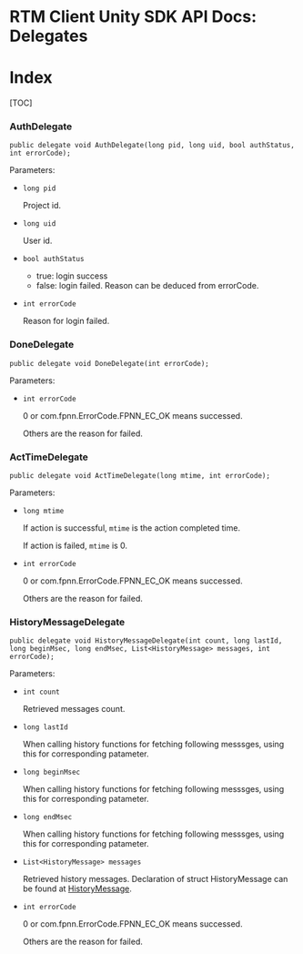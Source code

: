 # RTM Client Unity SDK API Docs: Delegates

# Index

[TOC]

### AuthDelegate

	public delegate void AuthDelegate(long pid, long uid, bool authStatus, int errorCode);

Parameters:

+ `long pid`

	Project id.

+ `long uid`

	User id.

+ `bool authStatus`

	* true: login success
	* false: login failed. Reason can be deduced from errorCode.

+ `int errorCode`

	Reason for login failed.

### DoneDelegate

	public delegate void DoneDelegate(int errorCode);

Parameters:

+ `int errorCode`

	0 or com.fpnn.ErrorCode.FPNN_EC_OK means successed.

	Others are the reason for failed.

### ActTimeDelegate

	public delegate void ActTimeDelegate(long mtime, int errorCode);

Parameters:

+ `long mtime`

	If action is successful, `mtime` is the action completed time.

	If action is failed, `mtime` is 0.

+ `int errorCode`

	0 or com.fpnn.ErrorCode.FPNN_EC_OK means successed.

	Others are the reason for failed.

### HistoryMessageDelegate

	public delegate void HistoryMessageDelegate(int count, long lastId, long beginMsec, long endMsec, List<HistoryMessage> messages, int errorCode);

Parameters:

+ `int count`

	Retrieved messages count.

+ `long lastId`

	When calling history functions for fetching following messsges, using this for corresponding patameter.

+ `long beginMsec`

	When calling history functions for fetching following messsges, using this for corresponding patameter.

+ `long endMsec`

	When calling history functions for fetching following messsges, using this for corresponding patameter.

+ `List<HistoryMessage> messages`

	Retrieved history messages. Declaration of struct HistoryMessage can be found at [HistoryMessage](Structures.md#HistoryMessage).

+ `int errorCode`

	0 or com.fpnn.ErrorCode.FPNN_EC_OK means successed.

	Others are the reason for failed.
